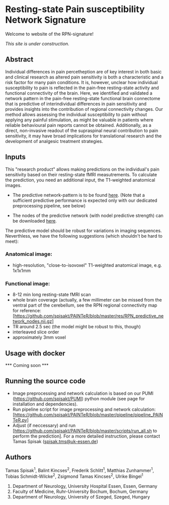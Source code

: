 # Resting-state Pain susceptibility Network Signature

Welcome to website of the RPN-signature!

_This site is under construction._

## Abstract
Individual differences in pain percetheption are of key interest in both basic and clinical research as altered pain sensitivity is both a characteristic and a risk factor for many pain conditions. It is, however, unclear how individual susceptibility to pain is reflected in the pain-free resting-state activity and functional connectivity of the brain. Here, we identified and validated a network pattern in the pain-free resting-state functional brain connectome that is predictive of interindividual differences in pain sensitivity and provides insights into the contribution of regional connectivity changes. Our method allows assessing the individual susceptibility to pain without applying any painful stimulation, as might be valuable in patients where reliable behavioural pain reports cannot be obtained. Additionally, as a direct, non-invasive readout of the supraspinal neural contribution to pain sensitivity, it may have broad implications for translational research and the development of analgesic treatment strategies.

## Inputs

This "research product" allows making predictions on the individual's pain sensitivity based on their resting-state fMRI measutrements. To calculate the prediction, you need an additional input, the T1-weighted anatomical images.
- The predictive network-pattern is to be found [here](https://github.com/spisakt/PAINTeR/blob/master/res/predictive_connections.csv).
(Note that a sufficient predictive performance is expected only with our dedicated preprocessing pipeline, see below)

- The nodes of the predictive network (with nodel predictive strength) can be downloaded [here](https://github.com/spisakt/PAINTeR/blob/master/res/RPN_predictive_network_nodes.nii.gz).

The predictive model should be robust for variations in imaging sequences. Neverthless, we have the following suggestions (which shouldn't be hard to meet):

### Anatomical image:
- high-resolution, "close-to-isovoxel" T1-weighted anatomical image, e.g. 1x1x1mm

### Functional image:
- 8-12 min long resting-state fMRI scan
- whole brain coverage (actually, a few millimeter can be missed from the ventral part of the cerebellum, see the RPN regional connectivity map for reference: [https://github.com/spisakt/PAINTeR/blob/master/res/RPN_predictive_network_nodes.nii.gz]
- TR around 2.5 sec (the model might be robust to this, though)
- interleaved slice order
- approximately 3mm voxel

## Usage with docker

*** Coming soon ***

## Running the source code

- Image preprocessing and network calculation is based on our PUMI (https://github.com/spisakt/PUMI) python module (see page for installation and dependencies).
- Run pipeline script for image preprocessing and network calculation: [https://github.com/spisakt/PAINTeR/blob/master/pipeline/pipeline_PAINTeR.py]
- Adjust (if neccessary) and run [https://github.com/spisakt/PAINTeR/blob/master/scripts/run_all.sh to perform the prediction].
For a more detailed instruction, please contact Tamas Spisak (spisak.tms@uk-essen.de)

## Authors
Tamas Spisak<sup>1</sup>, Balint Kincses<sup>2</sup>, Frederik Schlitt<sup>1</sup>, Matthias Zunhammer<sup>1</sup>, Tobias Schmidt-Wilcke<sup>2</sup>, Zsigmond Tamas Kincses<sup>2</sup>, Ulrike Bingel<sup>1</sup>

1.	Department of Neurology, University Hospital Essen, Essen, Germany
2.	Faculty of Medicine, Ruhr-University Bochum, Bochum, Germany
3.	Department of Neurology, University of Szeged, Szeged, Hungary

